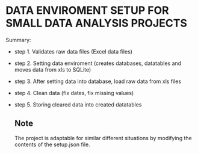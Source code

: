 # DATA ENVIROMENT SETUP FOR SMALL DATA ANALYSIS PROJECTS

Summary:
- step 1. Validates raw data files (Excel data files)
- step 2. Setting data enviroment (creates databases, datatables and moves data from xls to SQLite)
- step 3. After setting data into database, load raw data from xls files
- step 4. Clean data (fix dates, fix missing values)
- step 5. Storing cleared data into created datatables

  ## Note
  The project is adaptable for similar different situations by modifying the contents of the setup.json file.